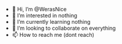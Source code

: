 - 👋 Hi, I’m @WerasNice
- 👀 I’m interested in nothing
- 🌱 I’m currently learning nothing
- 💞️ I’m looking to collaborate on everything
- 📫 How to reach me (dont reach)
